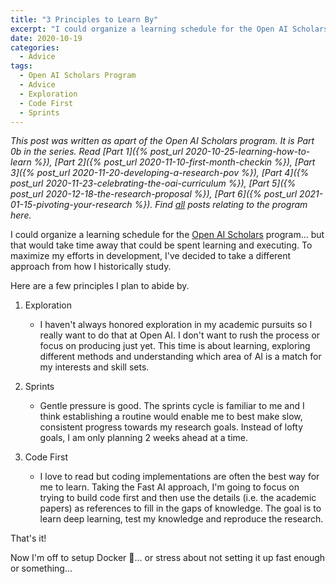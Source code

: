 ```yaml
---
title: "3 Principles to Learn By"
excerpt: "I could organize a learning schedule for the Open AI Scholars program... but that would take time away that could be spent learning and executing. To maximize my efforts in development, I've decided to take a different approach from how I historically study."
date: 2020-10-19
categories:
  - Advice
tags:
  - Open AI Scholars Program
  - Advice
  - Exploration
  - Code First
  - Sprints
---
```

*This post was written as apart of the Open AI Scholars program. It is Part 0b in the series. Read [Part 1]({% post_url 2020-10-25-learning-how-to-learn %}), [Part 2]({% post_url 2020-11-10-first-month-checkin %}), [Part 3]({% post_url 2020-11-20-developing-a-research-pov %}), [Part 4]({% post_url 2020-11-23-celebrating-the-oai-curriculum %}), [Part 5]({% post_url 2020-12-18-the-research-proposal %}), [Part 6]({% post_url 2021-01-15-pivoting-your-research %}). Find [all](/tags/#open-ai-scholars-program) posts relating to the program here.*

I could organize a learning schedule for the [Open AI Scholars](https://openai.com/blog/openai-scholars-spring-2020/) program... but that would take time away that could be spent learning and executing. To maximize my efforts in development, I've decided to take a different approach from how I historically study.

Here are a few principles I plan to abide by.

1. Exploration

   - I haven't always honored exploration in my academic pursuits so I really want to do that at Open AI. I don't want to rush the process or focus on producing just yet. This time is about learning, exploring different methods and understanding which area of AI is a match for my interests and skill sets.

2. Sprints

   - Gentle pressure is good. The sprints cycle is familiar to me and I think establishing a routine would enable me to best make slow, consistent progress towards my research goals. Instead of lofty goals, I am only planning 2 weeks ahead at a time.

3. Code First

   - I love to read but coding implementations are often the best way for  me to learn. Taking the Fast AI approach, I'm going to focus on trying to build code first and then use the details (i.e. the academic papers) as references to fill in the gaps of knowledge. The goal is to learn deep learning, test my knowledge and reproduce the research.

That's it!

Now I'm off to setup Docker :whale:...
or stress about not setting it up fast enough or something...
